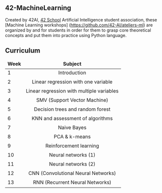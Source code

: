 ## 42-MachineLearning

Created by 42AI, [42 School](https://www.42.fr) Artificial Intelligence student association, these [Machine Learning workshops] (https://github.com/42-AI/ateliers-ml) are organized by and for students in order for them to grasp core theoretical concepts and put them into practice using Python language.

## Curriculum

<table width="100%">
  <thead>
  <tr>
    <td height="30px" align="center" cellpadding="0">
      <strong>Week</strong>
    </td>
    <td align="center" cellpadding="0">
      <span style="width:70px">&nbsp;</span><strong>Subject</strong><span style="width:50px">&nbsp;</span>
    </td>
  </tr>
  </thead>
  <tbody>
    <tr>
      <td valign="top" height="30px">1</td>
      <td valign="top" align="center">Introduction</td>
    </tr>
    <tr>
      <td valign="top" height="30px">2</td>
      <td valign="top" align="center">Linear regression with one variable</td>
    </tr>
    <tr>
      <td valign="top" height="30px">3</td>
      <td valign="top" align="center">Linear regression with multiple variables</td>
    </tr>
    <tr>
      <td valign="top" height="30px">4</td>
      <td valign="top" align="center">SMV (Support Vector Machine)</td>
    </tr>
    <tr>
      <td valign="top" height="30px">5</td>
      <td valign="top" align="center">Decision trees and random forest</td>
    </tr>
    <tr>
      <td valign="top" height="30px">6</td>
      <td valign="top" align="center">KNN and assessment of algorithms</td>
    </tr>
    <tr>
      <td valign="top" height="30px">7</td>
      <td valign="top" align="center">Naive Bayes</td>
    </tr>
    <tr>
      <td valign="top" height="30px">8</td>
      <td valign="top" align="center">PCA & k-means</td>
    </tr>
    <tr>
      <td valign="top" height="30px">9</td>
      <td valign="top" align="center">Reinforcement learning</td>
    </tr>
    <tr>
      <td valign="top" height="30px">10</td>
      <td valign="top" align="center">Neural networks (1)</td>
    </tr>
    <tr>
      <td valign="top" height="30px">11</td>
      <td valign="top" align="center">Neural networks (2)</td>
    </tr>
    <tr>
      <td valign="top" height="30px">12</td>
      <td valign="top" align="center">CNN (Convolutional Neural Networks)</td>
    </tr>
    <tr>
      <td valign="top" height="30px">13</td>
      <td valign="top" align="center">RNN (Recurrent Neural Networks)</td>
    </tr>
  </tbody>
</table>
